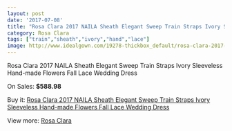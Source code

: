 ```yaml
---
layout: post
date: '2017-07-08'
title: "Rosa Clara 2017 NAILA Sheath Elegant Sweep Train Straps Ivory Sleeveless Hand-made Flowers Fall Lace Wedding Dress"
category: Rosa Clara
tags: ["train","sheath","ivory","hand","lace"]
image: http://www.idealgown.com/19278-thickbox_default/rosa-clara-2017-naila-sheath-elegant-sweep-train-straps-ivory-sleeveless-hand-made-flowers-fall-lace-wedding-dress.jpg
---
```

Rosa Clara 2017 NAILA Sheath Elegant Sweep Train Straps Ivory Sleeveless Hand-made Flowers Fall Lace Wedding Dress

On Sales: **$588.98**
<a href="https://www.idealgown.com/en/rosa-clara/7311-rosa-clara-2017-naila-sheath-elegant-sweep-train-straps-ivory-sleeveless-hand-made-flowers-fall-lace-wedding-dress.html"><amp-img layout="responsive" width="600" height="600" src="//www.idealgown.com/19278-thickbox_default/rosa-clara-2017-naila-sheath-elegant-sweep-train-straps-ivory-sleeveless-hand-made-flowers-fall-lace-wedding-dress.jpg" alt="Rosa Clara 2017 NAILA Sheath Elegant Sweep Train Straps Ivory Sleeveless Hand-made Flowers Fall Lace Wedding Dress 0" /></a>
<a href="https://www.idealgown.com/en/rosa-clara/7311-rosa-clara-2017-naila-sheath-elegant-sweep-train-straps-ivory-sleeveless-hand-made-flowers-fall-lace-wedding-dress.html"><amp-img layout="responsive" width="600" height="600" src="//www.idealgown.com/19283-thickbox_default/rosa-clara-2017-naila-sheath-elegant-sweep-train-straps-ivory-sleeveless-hand-made-flowers-fall-lace-wedding-dress.jpg" alt="Rosa Clara 2017 NAILA Sheath Elegant Sweep Train Straps Ivory Sleeveless Hand-made Flowers Fall Lace Wedding Dress 1" /></a>
<a href="https://www.idealgown.com/en/rosa-clara/7311-rosa-clara-2017-naila-sheath-elegant-sweep-train-straps-ivory-sleeveless-hand-made-flowers-fall-lace-wedding-dress.html"><amp-img layout="responsive" width="600" height="600" src="//www.idealgown.com/19282-thickbox_default/rosa-clara-2017-naila-sheath-elegant-sweep-train-straps-ivory-sleeveless-hand-made-flowers-fall-lace-wedding-dress.jpg" alt="Rosa Clara 2017 NAILA Sheath Elegant Sweep Train Straps Ivory Sleeveless Hand-made Flowers Fall Lace Wedding Dress 2" /></a>
<a href="https://www.idealgown.com/en/rosa-clara/7311-rosa-clara-2017-naila-sheath-elegant-sweep-train-straps-ivory-sleeveless-hand-made-flowers-fall-lace-wedding-dress.html"><amp-img layout="responsive" width="600" height="600" src="//www.idealgown.com/19281-thickbox_default/rosa-clara-2017-naila-sheath-elegant-sweep-train-straps-ivory-sleeveless-hand-made-flowers-fall-lace-wedding-dress.jpg" alt="Rosa Clara 2017 NAILA Sheath Elegant Sweep Train Straps Ivory Sleeveless Hand-made Flowers Fall Lace Wedding Dress 3" /></a>
<a href="https://www.idealgown.com/en/rosa-clara/7311-rosa-clara-2017-naila-sheath-elegant-sweep-train-straps-ivory-sleeveless-hand-made-flowers-fall-lace-wedding-dress.html"><amp-img layout="responsive" width="600" height="600" src="//www.idealgown.com/19280-thickbox_default/rosa-clara-2017-naila-sheath-elegant-sweep-train-straps-ivory-sleeveless-hand-made-flowers-fall-lace-wedding-dress.jpg" alt="Rosa Clara 2017 NAILA Sheath Elegant Sweep Train Straps Ivory Sleeveless Hand-made Flowers Fall Lace Wedding Dress 4" /></a>
<a href="https://www.idealgown.com/en/rosa-clara/7311-rosa-clara-2017-naila-sheath-elegant-sweep-train-straps-ivory-sleeveless-hand-made-flowers-fall-lace-wedding-dress.html"><amp-img layout="responsive" width="600" height="600" src="//www.idealgown.com/19279-thickbox_default/rosa-clara-2017-naila-sheath-elegant-sweep-train-straps-ivory-sleeveless-hand-made-flowers-fall-lace-wedding-dress.jpg" alt="Rosa Clara 2017 NAILA Sheath Elegant Sweep Train Straps Ivory Sleeveless Hand-made Flowers Fall Lace Wedding Dress 5" /></a>

Buy it: [Rosa Clara 2017 NAILA Sheath Elegant Sweep Train Straps Ivory Sleeveless Hand-made Flowers Fall Lace Wedding Dress](https://www.idealgown.com/en/rosa-clara/7311-rosa-clara-2017-naila-sheath-elegant-sweep-train-straps-ivory-sleeveless-hand-made-flowers-fall-lace-wedding-dress.html "Rosa Clara 2017 NAILA Sheath Elegant Sweep Train Straps Ivory Sleeveless Hand-made Flowers Fall Lace Wedding Dress")

View more: [Rosa Clara](https://www.idealgown.com/en/147-rosa-clara "Rosa Clara")